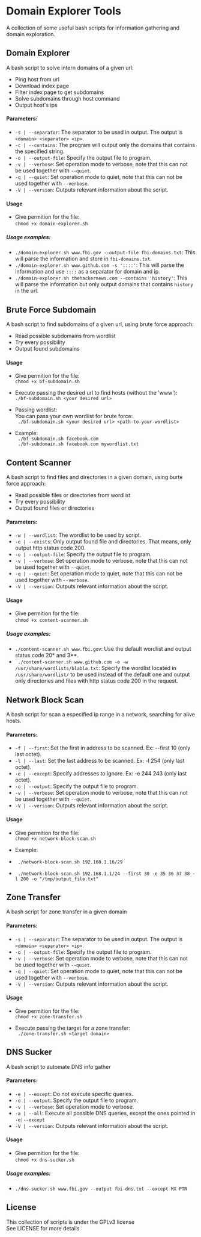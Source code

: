 # Domain Explorer Tools
A collection of some useful bash scripts for information gathering and domain exploration.  

## Domain Explorer
A bash script to solve intern domains of a given url:  
- Ping host from url  
- Download index page  
- Filter index page to get subdomains  
- Solve subdomains through host command  
- Output host's ips  

#### Parameters:
- ```-s | --separator```: The separator to be used in output. The output is ```<domain> <separator> <ip>```.
- ```-c | --contains```: The program will output only the domains that contains the specified string.
- ```-o | --output-file```: Specify the output file to program.
- ```-v | --verbose```: Set operation mode to verbose, note that this can not be used together with ```--quiet```.
- ```-q | --quiet```: Set operation mode to quiet, note that this can not be used together with ```--verbose```.
- ```-V | --version```: Outputs relevant information about the script.

#### Usage
- Give permition for the file:  
``` chmod +x domain-explorer.sh ```

##### Usage examples:
- ```./domain-explorer.sh www.fbi.gov --output-file fbi-domains.txt```: This will parse the information and store in ```fbi-domains.txt```.
- ```./domain-explorer.sh www.github.com -s '::::'```: This will parse the information and use ```::::``` as a separator for domain and ip.
- ```./domain-explorer.sh thehackernews.com --contains 'history'```: This will parse the information but only output domains that contains ```history``` in the url.

## Brute Force Subdomain
A bash script to find subdomains of a given url, using brute force approach:  
- Read possible subdomains from wordlist  
- Try every possibility  
- Output found subdomains  

#### Usage
- Give permition for the file:  
``` chmod +x bf-subdomain.sh ```

- Execute passing the desired url to find hosts (without the 'www'):  
``` ./bf-subdomain.sh <your desired url> ```

- Passing wordlist:  
You can pass your own wordlist for brute force:  
``` ./bf-subdomain.sh <your desired url> <path-to-your-wordlist>```

- Example:  
``` ./bf-subdomain.sh facebook.com```  
``` ./bf-subdomain.sh facebook.com mywordlist.txt```

## Content Scanner
A bash script to find files and directories in a given domain, using burte force approach:  
- Read possible files or directories from wordlist  
- Try every possibility
- Output found files or directories

#### Parameters:
- ```-w | --wordlist```: The wordlist to be used by script.
- ```-e | --exists```: Only output found file and directories. That means, only output http status code 200.
- ```-o | --output-file```: Specify the output file to program.
- ```-v | --verbose```: Set operation mode to verbose, note that this can not be used together with ```--quiet```.
- ```-q | --quiet```: Set operation mode to quiet, note that this can not be used together with ```--verbose```.
- ```-V | --version```: Outputs relevant information about the script.

#### Usage
- Give permition for the file:  
``` chmod +x content-scanner.sh ```

##### Usage examples:
- ``` ./content-scanner.sh www.fbi.gov ```: Use the default wordlist and output status code 20* and 3**.
- ``` ./content-scanner.sh www.github.com -e -w /usr/share/wordlists/blabla.txt```: Specify the wordlist located in ```/usr/share/wordlist/``` to be used instead of the default one and output only directories and files with http status code 200 in the request.

## Network Block Scan
A bash script for scan a especified ip range in a network, searching for alive hosts.

#### Parameters:
- ```-f | --first```: Set the first in address to be scanned. Ex: --first 10 (only last octet).
- ```-l | --last```: Set the last address to be scanned. Ex: -l 254 (only last octet).
- ```-e | --except```: Specify addresses to ignore. Ex: -e 244 243 (only last octet).
- ```-o | --output```: Specify the output file to program.
- ```-v | --verbose```: Set operation mode to verbose, note that this can not be used together with ```--quiet```.
- ```-V | --version```: Outputs relevant information about the script.

#### Usage
- Give permition for the file:  
``` chmod +x network-block-scan.sh ```

- Example:  
- ``` ./network-block-scan.sh 192.168.1.16/29```
- ``` ./network-block-scan.sh 192.168.1.1/24 --first 30 -e 35 36 37 38 -l 200 -o "/tmp/output_file.txt"```  

## Zone Transfer
A bash script for zone transfer in a given domain  

#### Parameters:
- ```-s | --separator```: The separator to be used in output. The output is ```<domain> <separator> <ip>```.
- ```-o | --output-file```: Specify the output file to program.
- ```-v | --verbose```: Set operation mode to verbose, note that this can not be used together with ```--quiet```.
- ```-q | --quiet```: Set operation mode to quiet, note that this can not be used together with ```--verbose```.
- ```-V | --version```: Outputs relevant information about the script.

#### Usage
- Give permition for the file:  
``` chmod +x zone-transfer.sh ```

- Execute passing the target for a zone transfer:  
``` ./zone-transfer.sh <target domain>```

## DNS Sucker
A bash script to automate DNS info gather  

#### Parameters:
- ```-e | --except```: Do not execute specific queries.
- ```-o | --output```: Specify the output file to program.
- ```-v | --verbose```: Set operation mode to verbose.
- ```-a | --all```: Execute all possible DNS queries, except the ones pointed in ```-e|--except```
- ```-V | --version```: Outputs relevant information about the script.

#### Usage
- Give permition for the file:  
``` chmod +x dns-sucker.sh ```

##### Usage examples:
- ```./dns-sucker.sh www.fbi.gov --output fbi-dns.txt --except MX PTR```

## License
This collection of scripts is under the GPLv3 license  
See LICENSE for more details  

